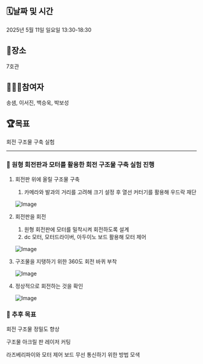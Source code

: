 ## 🗓️날짜 및 시간

2025년 5월 11일 일요일 13:30-18:30

## 🗽장소

 7호관

## 🙇🏻‍♂️참여자

송샘, 이서진, 백승욱, 박보성

## 🏆목표

회전 구조물 구축 실험

---
### 📌 원형 회전판과 모터를 활용한 회전 구조물 구축 실험 진행

1. 회전판 위에 올릴 구조물 구축 
    1. 카메라와 발과의 거리를 고려해 크기 설정 후 열선 커터기를 활용해 우드락 재단
    
    ![Image](https://github.com/user-attachments/assets/93ffa32c-a03b-450b-b802-902e8db6acc4)
    

1. 회전판을 회전
    1. 원형 회전판에 모터를 밀착시켜 회전하도록 설계 
    2. dc 모터, 모터드라이버, 아두이노 보드 활용해 모터 제어 
    
    ![Image](https://github.com/user-attachments/assets/cb06c423-4907-47bc-b378-5f1addb12960)
    

1. 구조물을 지탱하기 위한 360도 회전 바퀴 부착
    
    ![Image](https://github.com/user-attachments/assets/41a0ac1e-7b8b-48c4-baef-86d8347cb3cf)
    

1. 정상적으로 회전하는 것을 확인
    
    ![Image](https://github.com/user-attachments/assets/7cfa9f33-fadb-4b91-9601-3181ac990f70)
    

### 📌 추후 목표

회전 구조물 정밀도 향상 

구조물 아크릴 판 레이저 커팅

라즈베리파이와 모터 제어 보드 무선 통신하기 위한 방법 모색
